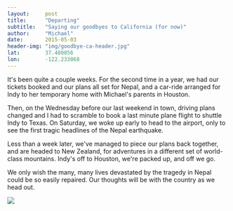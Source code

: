 ```yaml
---
layout: 	post
title:  	"Departing"
subtitle:   "Saying our goodbyes to California (for now)"
author:     "Michael"
date:   	2015-05-03
header-img: "img/goodbye-ca-header.jpg"
lat: 		37.480056 
lon: 		-122.233068
---
```


It's been quite a couple weeks.  For the second time in a year, we had our tickets booked and our plans all set for Nepal, and a car-ride arranged for Indy to her temporary home with Michael's parents in Houston.  

Then, on the Wednesday before our last weekend in town, driving plans changed and I had to scramble to book a last minute plane flight to shuttle Indy to Texas. On Saturday, we woke up early to head to the airport, only to see the first tragic headlines of the Nepal earthquake.

Less than a week later, we've managed to piece our plans back together, and are headed to New Zealand, for adventures in a different set of world-class mountains.  Indy's off to Houston, we're packed up, and off we go.

We only wish the many, many lives devastated by the tragedy in Nepal could be so easily repaired.  Our thoughts will be with the country as we head out.

<img src="{{ site.baseurl }}/img/goodbye-ca-collage.jpg" class="img-responsive">


